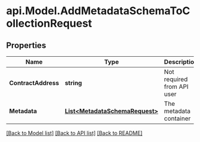# api.Model.AddMetadataSchemaToCollectionRequest

## Properties

Name | Type | Description | Notes
------------ | ------------- | ------------- | -------------
**ContractAddress** | **string** | Not required from API user | [optional] 
**Metadata** | [**List&lt;MetadataSchemaRequest&gt;**](MetadataSchemaRequest.md) | The metadata container | 

[[Back to Model list]](../README.md#documentation-for-models) [[Back to API list]](../README.md#documentation-for-api-endpoints) [[Back to README]](../README.md)


